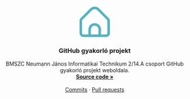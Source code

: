 <!-- Project logo -->
<br />
<div align="center">
  <a href="https://github.com/nora-papp/github_practice_project">
    <img src="resources/home.png" alt="Logo" width="80" height="80">
  </a>

  <h3 align="center">GitHub gyakorló projekt</h3>

  <p align="center">
    BMSZC Neumann János Informatikai Technikum 2/14.A csoport GitHub gyakorló projekt weboldala.
    <br />
    <a href="https://github.com/nora-papp/github_practice_project"><strong>Source code »</strong></a>
    <br />
    <br />
   <a href="https://github.com/nora-papp/github_practice_project/commits/main">Commits</a>
    ·
    <a href="https://github.com/nora-papp/github_practice_project/pulls">Pull requests</a>
  </p>
</div>
